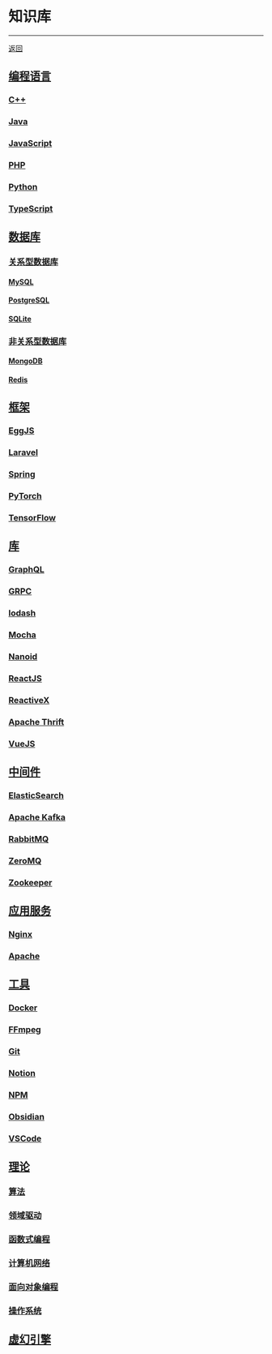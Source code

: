 # 知识库

---

[返回](/README.md)

## [编程语言](/repository/languages/README.md#编程语言)
### [C++](/repository/languages/CPP/README.md#cpp)
### [Java](/repository/languages/Java/README.md#java)
### [JavaScript](/repository/languages/JavaScript/README.md#javascript)
### [PHP](/repository/languages/PHP/README.md#php)
### [Python](/repository/languages/Python/README.md#python)
### [TypeScript](/repository/languages/TypeScript/README.md#typescript)
## [数据库](/repository/databases/README.md#数据库)
### [关系型数据库](/repository/databases/relational/README.md#关系型数据库)
#### [MySQL](/repository/databases/RDBMS/MySQL/README.md#mysql)
#### [PostgreSQL](/repository/databases/RDBMS/PostgreSQL/README.md#postgresql)
#### [SQLite](/repository/databases/RDBMS/SQLite/README.md#sqlite)
### [非关系型数据库](/repository/databases/NoSQL/README.md#非关系型数据库)
#### [MongoDB](/repository/databases/NoSQL/MongoDB/README.md#mongodb)
#### [Redis](/repository/databases/NoSQL/Redis/README.md#redis)
## [框架](/repository/frameworks/README.md#框架)
### [EggJS](/repository/frameworks/Egg/README.md#eggjs)
### [Laravel](/repository/frameworks/Laravel/README.md#laravel)
### [Spring](/repository/frameworks/Spring/README.md#spring)
### [PyTorch](/repository/frameworks/PyTorch/README.md#pytorch)
### [TensorFlow](/repository/frameworks/TensorFlow/README.md#tensorflow)
## [库](/repository/libraries/README.md#库)
### [GraphQL](/repository/libraries/GraphQL/README.md#graphql)
### [GRPC](/repository/libraries/GRPC/README.md#grpc)
### [lodash](/repository/libraries/lodash/README.md#lodash)
### [Mocha](/repository/libraries/mocha/README.md#mocha)
### [Nanoid](/repository/libraries/Nanoid/README.md#nanoid)
### [ReactJS](/repository/libraries/React/README.md#reactjs)
### [ReactiveX](/repository/libraries/ReactiveX/README.md#reactivex)
### [Apache Thrift](/repository/libraries/Thrift/README.md#thrift)
### [VueJS](/repository/libraries/Vue/README.md#vuejs)
## [中间件](/repository/middleware/README.md#中间件)
### [ElasticSearch](/repository/middleware/ElasticSearch/README.md#elasticsearch)
### [Apache Kafka](/repository/middleware/Kafka/README.md#apache-kafka)
### [RabbitMQ](/repository/middleware/RabbitMQ/README.md#rabbitmq)
### [ZeroMQ](/repository/middleware/ZeroMQ/README.md#zeromq)
### [Zookeeper](/repository/middleware/Zookeeper/README.md#zookeeper)
## [应用服务](/repository/servers/README.md#应用服务)
### [Nginx](/repository/servers/Nginx/README.md#nginx)
### [Apache](/repository/servers/Apache/README.md#apache)
## [工具](/repository/tools/README.md#工具)
### [Docker](/repository/tools/Docker/README.md#docker)
### [FFmpeg](/repository/tools/FFmpeg/README.md#ffmpeg)
### [Git](/repository/tools/Git/README.md#git)
### [Notion](/repository/tools/Notion/README.md#notion)
### [NPM](/repository/tools/NPM/README.md#npm)
### [Obsidian](/repository/tools/Obsidian/README.md#obsidian)
### [VSCode](/repository/tools/VSCode/README.md#vscode)
## [理论](/repository/theory/README.md#理论)
### [算法](/repository/theory/algorithms/README.md#算法)
### [领域驱动](/repository/theory/DDD/README.md#领域驱动)
### [函数式编程](/repository/theory/FP/README.md#函数式编程)
### [计算机网络](/repository/theory/network/README.md#计算机网络)
### [面向对象编程](/repository/theory/OOP/README.md#面向对象编程)
### [操作系统](/repository/theory/OS/README.md#操作系统)
## [虚幻引擎](/repository/UnrealEngine/README.md#虚幻引擎)
